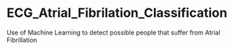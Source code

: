 # ECG_Atrial_Fibrilation_Classification
Use of Machine Learning to detect possible people that suffer from Atrial Fibrillation
